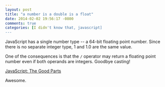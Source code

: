 ```yaml
---
layout: post
title: "a number is a double is a float"
date: 2014-02-02 19:56:17 -0800
comments: true
categories: [I didn't know that, javascript]
---
```


JavaScript has a single number type -- a 64-bit floating point number. Since there is no separate integer type, 1 and 1.0 are the same value.
<!--more-->

One of the consequences is that the ```/``` operator may return a floating point number even if both operands are integers. Goodbye casting!

[JavaScript: The Good Parts](http://www.amazon.com/gp/product/0596517742/ref=as_li_tf_tl?ie=UTF8&camp=1789&creative=9325&creativeASIN=0596517742&linkCode=as2&tag=bridgeforpoke-20)

Awesome.
